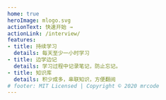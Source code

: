 ```yaml
---
home: true
heroImage: mlogo.svg
actionText: 快速开始 →
actionLink: /interview/
features:
- title: 持续学习
  details: 每天至少一小时学习
- title: 边学边记
  details: 学习过程中记录笔记，防止忘记。
- title: 知识库
  details: 积少成多，串联知识，方便翻阅
# footer: MIT Licensed | Copyright © 2020 mrcode
---
```


<!-- <book-list-book-list></book-list-book-list> -->
